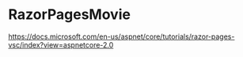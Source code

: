 # RazorPagesMovie
https://docs.microsoft.com/en-us/aspnet/core/tutorials/razor-pages-vsc/index?view=aspnetcore-2.0
